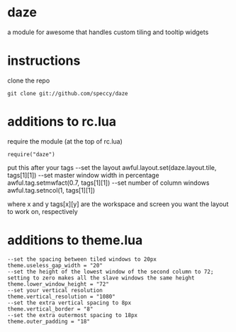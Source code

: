 daze
====

a module for awesome that handles custom tiling and tooltip widgets

instructions
=============

clone the repo

    git clone git://github.com/speccy/daze

additions to rc.lua
===================
require the module (at the top of rc.lua)

    require("daze") 

put this after your tags
    --set the layout
    awful.layout.set(daze.layout.tile, tags[1][1]) 
    --set master window width in percentage
    awful.tag.setmwfact(0.7, tags[1][1])
    --set number of column windows
    awful.tag.setncol(1, tags[1][1])

where x and y tags[x][y] are the workspace and screen you want the layout to work on, respectively

additions to theme.lua
======================
    --set the spacing between tiled windows to 20px
    theme.useless_gap_width = "20"
    --set the height of the lowest window of the second column to 72; setting to zero makes all the slave windows the same height
    theme.lower_window_height = "72"
    --set your vertical resolution
    theme.vertical_resolution = "1080"
    --set the extra vertical spacing to 8px
    theme.vertical_border = "8"
    --set the extra outermost spacing to 18px
    theme.outer_padding = "18"


